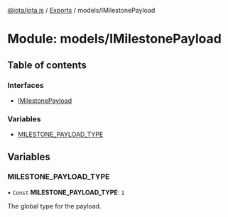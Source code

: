 [@iota/iota.js](../README.md) / [Exports](../modules.md) / models/IMilestonePayload

# Module: models/IMilestonePayload

## Table of contents

### Interfaces

- [IMilestonePayload](../interfaces/models_imilestonepayload.imilestonepayload.md)

### Variables

- [MILESTONE\_PAYLOAD\_TYPE](models_imilestonepayload.md#milestone_payload_type)

## Variables

### MILESTONE\_PAYLOAD\_TYPE

• `Const` **MILESTONE\_PAYLOAD\_TYPE**: ``1``

The global type for the payload.
